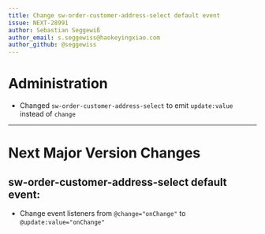 ```yaml
---
title: Change sw-order-customer-address-select default event
issue: NEXT-28991
author: Sebastian Seggewiß
author_email: s.seggewiss@haokeyingxiao.com
author_github: @seggewiss
---
```

# Administration
* Changed `sw-order-customer-address-select` to emit `update:value` instead of `change`
___
# Next Major Version Changes
## sw-order-customer-address-select default event:
* Change event listeners from `@change="onChange"` to `@update:value="onChange"`
